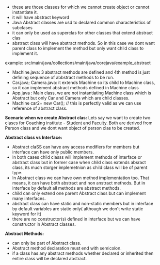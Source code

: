 
- these are those classes for which we cannot create object or cannot instantiate it.
- it will have abstract keyword
- Java Abstract classes are usd to declared common characteristics of subclases
- it can only be used as superclas for other classes that extend abstract clas
- abstract class will have abstract methods. So in this case we dont want parent class to implement the method but only want child class to implement it. 

example: 
src/main/java/collections/main/java/corejava/example_abstract

- Machine.java:  3 abstract methods are defined and 4th method is just defining sequence of abbstract methods to be run. 
- Car.java; Camera.java:  it extends Machine so its child to Machine class, so it can implement abstract methods defined in Machine class
- App.java :  Main class, we are not instantiating Machine class which is Abstract but only Car and Camera which are child classes.
- Machine car2= new Car(); // this is perfectly valid as we can use reference of abstract class.

**Scenario when we create Abstract clas:** 
Lets say we want to create two clases for Coaching institute - Student and Faculty. Both are derived from Person class and we dont want object of person clas to be created. 


**Abstract class vs Interface:** 
- Abstract claSS can have any access modifiers for members but interface can have only public members. 
-  In both cases child classs will implement methods of interface or abstract class but in former case when child class extends absract class, its much storger implemetnion as child class will be of parent type. 
- In Abstract class we can have own method implementation too. That means, it can have both abstract and non anstract methods. But in interface by default all methods are abstract methods.
- child can only extend one parent Abstract class but can implement many interfaces. 
- abstract class can have static and non-static members but in interface by default variables are static only( although we don't write static keyword for it)
-  there are no constructor(s) defined in interface but we can have constructor in Abstract classes. 

 
**Abstract Methods:** 

- can only be part of Abstract class. 
- Abstract method declaration must end with semicolon. 
- if a class has any abstract methods whether declared or inherited then entire class will be declared abstract. 



